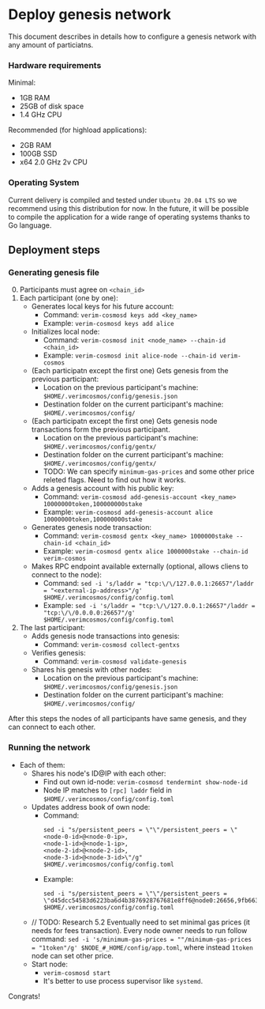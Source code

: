 # Deploy genesis network

This document describes in details how to configure a genesis network with any amount of particiatns.

### Hardware requirements

Minimal:
- 1GB RAM
- 25GB of disk space
- 1.4 GHz CPU

Recommended (for highload applications):
- 2GB RAM
- 100GB SSD
- x64 2.0 GHz 2v CPU

### Operating System

Current delivery is compiled and tested under `Ubuntu 20.04 LTS` so we recommend using this distribution for now. In the future, it will be possible to compile the application for a wide range of operating systems thanks to Go language.

## Deployment steps

### Generating genesis file

0. Participants must agree on `<chain_id>`
1. Each participant (one by one):
    - Generates local keys for his future account:  
        - Command: `verim-cosmosd keys add <key_name>`
        - Example: `verim-cosmosd keys add alice`
    - Initializes local node:
        - Command: `verim-cosmosd init <node_name> --chain-id <chain_id>`
        - Example: `verim-cosmosd init alice-node --chain-id verim-cosmos`
    - (Each participatn except the first one) Gets genesis from the previous participant:
        - Location on the previous participant's machine: `$HOME/.verimcosmos/config/genesis.json`
        - Destination folder on the current participant's machine: `$HOME/.verimcosmos/config/`
    - (Each participatn except the first one) Gets genesis node transactions form the previous participant.
        - Location on the previous participant's machine: `$HOME/.verimcosmos/config/gentx/`
        - Destination folder on the current participant's machine: `$HOME/.verimcosmos/config/gentx/`
        - TODO: We can specify `minimum-gas-prices` and some other price releted flags. Need to find out how it works.
    - Adds a genesis account with his public key:
        - Command: `verim-cosmosd add-genesis-account <key_name> 10000000token,100000000stake`
        - Example: `verim-cosmosd add-genesis-account alice 10000000token,100000000stake`
    - Generates genesis node transaction:
        - Command: `verim-cosmosd gentx <key_name> 1000000stake --chain-id <chain_id>`
        - Example: `verim-cosmosd gentx alice 1000000stake --chain-id verim-cosmos`
    - Makes RPC endpoint available externally (optional, allows cliens to connect to the node):
        - Command: `sed -i 's/laddr = "tcp:\/\/127.0.0.1:26657"/laddr = "<external-ip-address>"/g' $HOME/.verimcosmos/config/config.toml`
        - Example: `sed -i 's/laddr = "tcp:\/\/127.0.0.1:26657"/laddr = "tcp:\/\/0.0.0.0:26657"/g' $HOME/.verimcosmos/config/config.toml`
2. The last participant:
    - Adds genesis node transactions into genesis:
        - Command: `verim-cosmosd collect-gentxs`
    - Verifies genesis:
        - Command: `verim-cosmosd validate-genesis`
    - Shares his genesis with other nodes:
        - Location on the previous participant's machine: `$HOME/.verimcosmos/config/genesis.json`
        - Destination folder on the current participant's machine: `$HOME/.verimcosmos/config/`

After this steps the nodes of all participants have same genesis, and they can connect to each other.

### Running the network

- Each of them:
    - Shares his node's ID@IP with each other:
        - Find out own id-node: `verim-cosmosd tendermint show-node-id`
        - Node IP matches to `[rpc] laddr` field in `$HOME/.verimcosmos/config/config.toml`
    -  Updates address book of own node:
        - Command:
            ```
            sed -i "s/persistent_peers = \"\"/persistent_peers = \"
            <node-0-id>@<node-0-ip>,
            <node-1-id>@<node-1-ip>,
            <node-2-id>@<node-2-id>,
            <node-3-id>@<node-3-id>\"/g" $HOME/.verimcosmos/config/config.toml
            ```
        - Example:
            ```
            sed -i "s/persistent_peers = \"\"/persistent_peers = \"d45dcc54583d6223ba6d4b3876928767681e8ff6@node0:26656,9fb6636188ad9e40a9caf86b88ffddbb1b6b04ce@node1:26656,abbcb709fb556ce63e2f8d59a76c5023d7b28b86@node2:26656,cda0d4dbe3c29edcfcaf4668ff17ddcb96730aec@node3:26656\"/g" $HOME/.verimcosmos/config/config.toml
            ```
    - // TODO: Research 5.2 Eventually need to set minimal gas prices (it needs for fees transaction). Every node owner needs to run follow command: `sed -i 's/minimum-gas-prices = ""/minimum-gas-prices = "1token"/g' $NODE_#_HOME/config/app.toml`, where instead `1token` node can set other price.
    - Start node:
        - `verim-cosmosd start`
        - It's better to use process supervisor like `systemd`.


Congrats!
